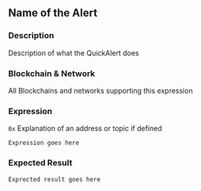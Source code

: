 ## Name of the Alert

### Description
Description of what the QuickAlert does

### Blockchain & Network
All Blockchains and networks supporting this expression

### Expression
`0x` Explanation of an address or topic if defined

```
Expression goes here
```

### Expected Result

```
Exprected result goes here
```